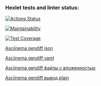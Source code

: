 ### Hexlet tests and linter status:
[![Actions Status](https://github.com/Denver1987/frontend-project-46/actions/workflows/hexlet-check.yml/badge.svg)](https://github.com/Denver1987/frontend-project-46/actions)

[![Maintainability](https://api.codeclimate.com/v1/badges/1a90c7c9a4555eaa3db2/maintainability)](https://codeclimate.com/github/Denver1987/frontend-project-46/maintainability)

[![Test Coverage](https://api.codeclimate.com/v1/badges/1a90c7c9a4555eaa3db2/test_coverage)](https://codeclimate.com/github/Denver1987/frontend-project-46/test_coverage)

[Asciinema gendiff json](https://asciinema.org/a/jrWIsSfRIUPkSjyeDLaE14Fyv)

[Asciinema gendiff yaml](https://asciinema.org/a/Vt2beZZTf5QhaZNHlJzntMiLj)

[Asciinema gendiff файлы с вложенностью](https://asciinema.org/a/sGZwsSGdqJkeBOfyu8U5coKzn)

[Asciinema gendiff вывод plain](https://asciinema.org/a/25OjROoh4LwhpzT5GaxfDyenn)

